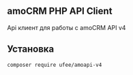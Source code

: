 ## amoCRM PHP API Client
Api клиент для работы с amoCRM API v4

## Установка

```
composer require ufee/amoapi-v4
```
